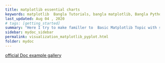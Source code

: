 ```yaml
---
title: matplotlib essential charts 
keywords: matplotlib  Bangla Tutorials, bangla matplotlib, Bangla Python, Blog Bangla, Monad wizard
last_updated: Aug 04 , 2020
# tags: [getting_started]
summary: "Here I try to make familler to  Basic Matplotlib Topic with short note. "
sidebar: mydoc_sidebar
permalink: visualization_matplotlib_pyplot.html
folder: mydoc
---
```



[official Doc example gallery ](https://matplotlib.org/3.3.1/gallery/index.html)





























